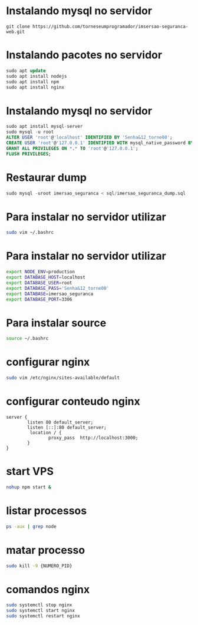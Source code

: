 # Instalando mysql no servidor
``` GIT clone
git clone https://github.com/torneseumprogramador/imsersao-seguranca-web.git
```

# Instalando pacotes no servidor
``` SQL
sudo apt update
sudo apt install nodejs
sudo apt install npm
sudo apt install nginx
```

# Instalando mysql no servidor
``` SQL
sudo apt install mysql-server
sudo mysql -u root
ALTER USER 'root'@'localhost' IDENTIFIED BY 'Senha&12_torne00';
CREATE USER 'root'@'127.0.0.1' IDENTIFIED WITH mysql_native_password BY 'Senha&12_torne00';
GRANT ALL PRIVILEGES ON *.* TO 'root'@'127.0.0.1';
FLUSH PRIVILEGES;
```

# Restaurar dump
``` SQL
sudo mysql -uroot imersao_seguranca < sql/imersao_seguranca_dump.sql 
```

# Para instalar no servidor utilizar
``` bash
sudo vim ~/.bashrc
```

# Para instalar no servidor utilizar
``` bash
export NODE_ENV=production
export DATABASE_HOST=localhost
export DATABASE_USER=root
export DATABASE_PASS='Senha&12_torne00'
export DATABASE=imersao_seguranca
export DATABASE_PORT=3306
```

# Para instalar source
``` bash
source ~/.bashrc
```

# configurar nginx
``` bash
sudo vim /etc/nginx/sites-available/default
```
# configurar conteudo nginx
``` nginx
server {
        listen 80 default_server;
        listen [::]:80 default_server;
         location / {
                proxy_pass  http://localhost:3000;
        }
}
```

# start VPS
``` bash
nohup npm start &
```

# listar processos
``` bash
ps -aux | grep node
```

# matar processo
``` bash
sudo kill -9 {NUMERO_PID}
```

# comandos nginx
``` bash
sudo systemctl stop nginx
sudo systemctl start nginx
sudo systemctl restart nginx
```




